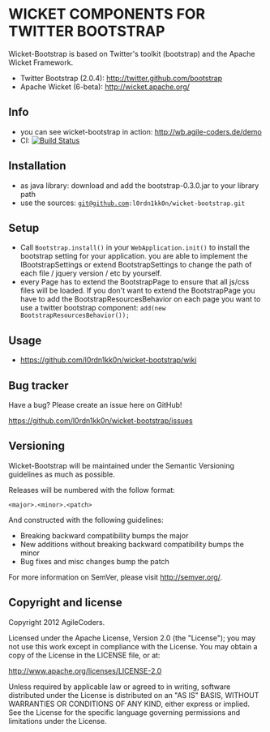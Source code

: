 WICKET COMPONENTS FOR TWITTER BOOTSTRAP
=======================================

Wicket-Bootstrap is based on Twitter's toolkit (bootstrap) and the Apache Wicket Framework.

* Twitter Bootstrap (2.0.4): http://twitter.github.com/bootstrap
* Apache Wicket (6-beta): http://wicket.apache.org/

Info
----

* you can see wicket-bootstrap in action: http://wb.agile-coders.de/demo
* CI: [![Build Status](https://buildhive.cloudbees.com/job/l0rdn1kk0n/job/wicket-bootstrap/badge/icon)](https://buildhive.cloudbees.com/job/l0rdn1kk0n/job/wicket-bootstrap/)

Installation
------------

* as java library:
  download and add the bootstrap-0.3.0.jar to your library path
* use the sources: <code>git@github.com:l0rdn1kk0n/wicket-bootstrap.git</code>

Setup
-----

+ Call `Bootstrap.install()` in your `WebApplication.init()` to install the bootstrap setting for your application.
  you are able to implement the IBootstrapSettings or extend BootstrapSettings to change the path of each file / jquery version / etc by yourself.
+ every Page has to extend the BootstrapPage to ensure that all js/css files will be loaded. If you don't want to extend the BootstrapPage you have to add the BootstrapResourcesBehavior on each page you want to use a twitter bootstrap component:
  <code>add(new BootstrapResourcesBehavior());</code>


Usage
-----

* https://github.com/l0rdn1kk0n/wicket-bootstrap/wiki


Bug tracker
-----------

Have a bug? Please create an issue here on GitHub!

https://github.com/l0rdn1kk0n/wicket-bootstrap/issues


Versioning
----------

Wicket-Bootstrap will be maintained under the Semantic Versioning guidelines as much as possible.

Releases will be numbered with the follow format:

`<major>.<minor>.<patch>`

And constructed with the following guidelines:

* Breaking backward compatibility bumps the major
* New additions without breaking backward compatibility bumps the minor
* Bug fixes and misc changes bump the patch

For more information on SemVer, please visit http://semver.org/.


Copyright and license
---------------------

Copyright 2012 AgileCoders.

Licensed under the Apache License, Version 2.0 (the "License");
you may not use this work except in compliance with the License.
You may obtain a copy of the License in the LICENSE file, or at:

   http://www.apache.org/licenses/LICENSE-2.0

Unless required by applicable law or agreed to in writing, software
distributed under the License is distributed on an "AS IS" BASIS,
WITHOUT WARRANTIES OR CONDITIONS OF ANY KIND, either express or implied.
See the License for the specific language governing permissions and
limitations under the License.
